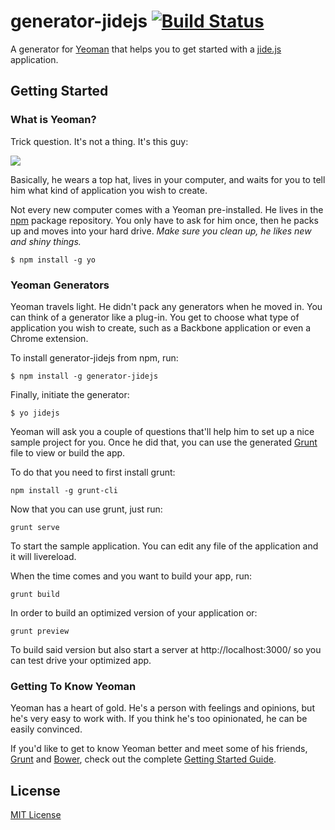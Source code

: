 # generator-jidejs [![Build Status](https://secure.travis-ci.org/pago/generator-jidejs.png?branch=master)](https://travis-ci.org/pago/generator-jidejs)

A generator for [Yeoman](http://yeoman.io) that helps you to get started with a [jide.js](http://js.jidesoft.com) application.


## Getting Started

### What is Yeoman?

Trick question. It's not a thing. It's this guy:

![](http://i.imgur.com/JHaAlBJ.png)

Basically, he wears a top hat, lives in your computer, and waits for you to tell him what kind of application you wish to create.

Not every new computer comes with a Yeoman pre-installed. He lives in the [npm](https://npmjs.org) package repository. You only have to ask for him once, then he packs up and moves into your hard drive. *Make sure you clean up, he likes new and shiny things.*

```
$ npm install -g yo
```

### Yeoman Generators

Yeoman travels light. He didn't pack any generators when he moved in. You can think of a generator like a plug-in. You get to choose what type of application you wish to create, such as a Backbone application or even a Chrome extension.

To install generator-jidejs from npm, run:

```
$ npm install -g generator-jidejs
```

Finally, initiate the generator:

```
$ yo jidejs
```

Yeoman will ask you a couple of questions that'll help him to set up a nice sample project for you. Once he did that, you
can use the generated [Grunt](http://gruntjs.com) file to view or build the app.

To do that you need to first install grunt:

```
npm install -g grunt-cli
```

Now that you can use grunt, just run:

```
grunt serve
```

To start the sample application. You can edit any file of the application and it will livereload.

When the time comes and you want to build your app, run:

```
grunt build
```

In order to build an optimized version of your application or:

```
grunt preview
```

To build said version but also start a server at http://localhost:3000/ so you can test drive your optimized app.

### Getting To Know Yeoman

Yeoman has a heart of gold. He's a person with feelings and opinions, but he's very easy to work with. If you think he's too opinionated, he can be easily convinced.

If you'd like to get to know Yeoman better and meet some of his friends, [Grunt](http://gruntjs.com) and [Bower](http://bower.io), check out the complete [Getting Started Guide](https://github.com/yeoman/yeoman/wiki/Getting-Started).


## License

[MIT License](http://en.wikipedia.org/wiki/MIT_License)
